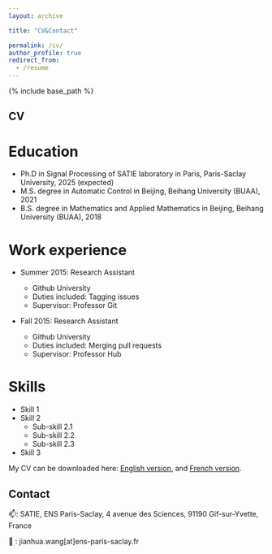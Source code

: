 ```yaml
---
layout: archive

title: "CV&Contact"

permalink: /cv/
author_profile: true
redirect_from:
  - /resume
---
```


{% include base_path %}

## CV

Education
======
* Ph.D in Signal Processing of SATIE laboratory in Paris, Paris-Saclay University, 2025 (expected)
* M.S. degree in Automatic Control in Beijing, Beihang University (BUAA), 2021
* B.S. degree in Mathematics and Applied Mathematics in Beijing, Beihang University (BUAA), 2018

Work experience
======
* Summer 2015: Research Assistant
  * Github University
  * Duties included: Tagging issues
  * Supervisor: Professor Git

* Fall 2015: Research Assistant
  * Github University
  * Duties included: Merging pull requests
  * Supervisor: Professor Hub
  
Skills
======
* Skill 1
* Skill 2
  * Sub-skill 2.1
  * Sub-skill 2.2
  * Sub-skill 2.3
* Skill 3


My CV can be downloaded here: <a href="https://jianhua-WANG-ENS.github.io/files/CV-jianhua-EN-B-V3.pdf" target="_blank">English version</a>, and <a href="https://jianhua-WANG-ENS.github.io/files/CV-jianhua-FR-B-V2.pdf" target="_blank">French version</a>.

## Contact

📫: SATIE, ENS Paris-Saclay, 4 avenue des Sciences, 91190 Gif-sur-Yvette, France

📧 : jianhua.wang[at]ens-paris-saclay.fr
